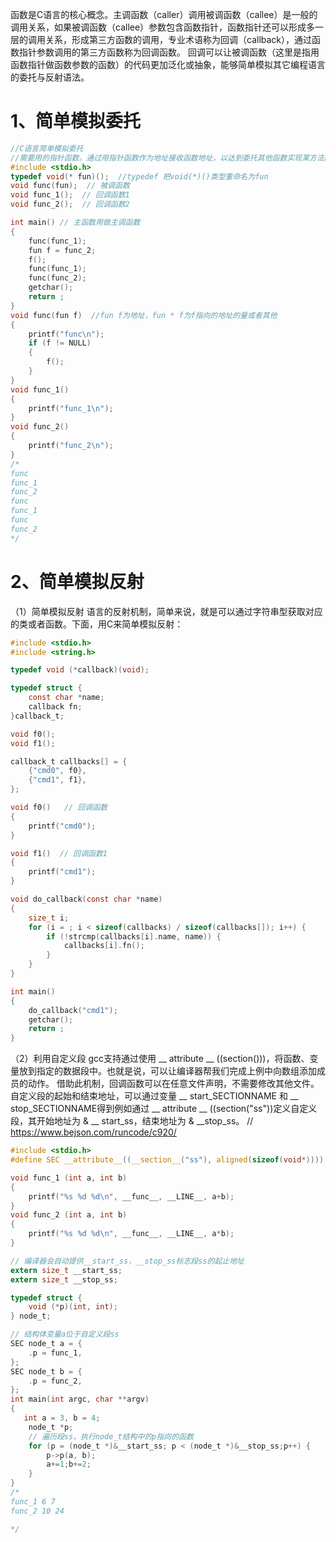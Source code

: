 函数是C语言的核心概念。主调函数（caller）调用被调函数（callee）是一般的调用关系，如果被调函数（callee）参数包含函数指针，函数指针还可以形成多一层的调用关系，形成第三方函数的调用，专业术语称为回调（callback），通过函数指针参数调用的第三方函数称为回调函数。
回调可以让被调函数（这里是指用函数指针做函数参数的函数）的代码更加泛化或抽象，能够简单模拟其它编程语言的委托与反射语法。
# 1、简单模拟委托
```c
//C语言简单模拟委托
//需要用的指针函数。通过用指针函数作为地址接收函数地址，以达到委托其他函数实现某方法的目的。
#include <stdio.h>
typedef void(* fun)();  //typedef 把void(*)()类型重命名为fun
void func(fun);  // 被调函数
void func_1();  // 回调函数1
void func_2();  // 回调函数2

int main() // 主函数用做主调函数
{
    func(func_1);
    fun f = func_2;
    f();
    func(func_1);
    func(func_2);
    getchar();
    return ;
}
void func(fun f)  //fun f为地址，fun * f为f指向的地址的量或者其他
{
    printf("func\n");
    if (f != NULL)
    {
        f();
    }
}
void func_1()
{
    printf("func_1\n");
}
void func_2()
{
    printf("func_2\n");
}
/*
func
func_1
func_2
func
func_1
func
func_2
*/
```
# 2、简单模拟反射
（1）简单模拟反射
语言的反射机制，简单来说，就是可以通过字符串型获取对应的类或者函数。下面，用C来简单模拟反射：
```c
#include <stdio.h>
#include <string.h>

typedef void (*callback)(void);

typedef struct {
    const char *name;
    callback fn;
}callback_t;

void f0();
void f1();

callback_t callbacks[] = {
    {"cmd0", f0},
    {"cmd1", f1},
};

void f0()   // 回调函数
{
    printf("cmd0");
}

void f1()  // 回调函数1
{
    printf("cmd1");
}

void do_callback(const char *name)  
{
    size_t i;
    for (i = ; i < sizeof(callbacks) / sizeof(callbacks[]); i++) {
        if (!strcmp(callbacks[i].name, name)) {
            callbacks[i].fn();
        }
    }
}

int main()
{
    do_callback("cmd1");
    getchar();
    return ;
}
```
（2）利用自定义段
gcc支持通过使用 __ attribute __ ((section()))，将函数、变量放到指定的数据段中。也就是说，可以让编译器帮我们完成上例中向数组添加成员的动作。
借助此机制，回调函数可以在任意文件声明，不需要修改其他文件。自定义段的起始和结束地址，可以通过变量 __ start_SECTIONNAME 和 __ stop_SECTIONNAME得到例如通过 __ attribute __ ((section("ss"))定义自定义段，其开始地址为 & __ start_ss，结束地址为 & __stop_ss。
// https://www.bejson.com/runcode/c920/
```c
#include <stdio.h>
#define SEC __attribute__((__section__("ss"), aligned(sizeof(void*))))

void func_1 (int a, int b)
{
    printf("%s %d %d\n", __func__, __LINE__, a+b); 
}
void func_2 (int a, int b)
{
    printf("%s %d %d\n", __func__, __LINE__, a*b); 
}

// 编译器会自动提供__start_ss，__stop_ss标志段ss的起止地址
extern size_t __start_ss;
extern size_t __stop_ss;

typedef struct {
    void (*p)(int, int);
} node_t;

// 结构体变量a位于自定义段ss
SEC node_t a = { 
    .p = func_1, 
};
SEC node_t b = { 
    .p = func_2, 
};
int main(int argc, char **argv)
{
   int a = 3, b = 4;
    node_t *p;
    // 遍历段ss，执行node_t结构中的p指向的函数
    for (p = (node_t *)&__start_ss; p < (node_t *)&__stop_ss;p++) {
        p->p(a, b);
        a+=1;b+=2;
    }
}
/*
func_1 6 7
func_2 10 24

*/
```